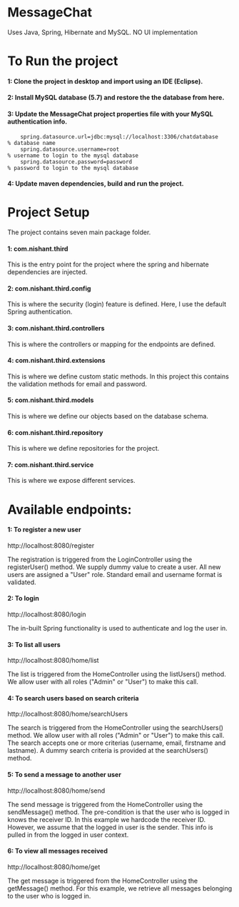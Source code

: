 # MessageChat
Uses Java, Spring, Hibernate and MySQL. NO UI implementation

# To Run the project
#### 1: Clone the project in desktop and import using an IDE (Eclipse).
#### 2: Install MySQL database (5.7) and restore the the database from here.
#### 3: Update the MessageChat project properties file with your MySQL authentication info.
        spring.datasource.url=jdbc:mysql://localhost:3306/chatdatabase    % database name
        spring.datasource.username=root                                   % username to login to the mysql database
        spring.datasource.password=password                               % password to login to the mysql database
#### 4: Update maven dependencies, build and run the project.

# Project Setup
The project contains seven main package folder.
#### 1: com.nishant.third 
This is the entry point for the project where the spring and hibernate dependencies are injected.

#### 2: com.nishant.third.config
This is where the security (login) feature is defined. Here, I use the default Spring authentication.

#### 3: com.nishant.third.controllers
This is where the controllers or mapping for the endpoints are defined.

#### 4: com.nishant.third.extensions
This is where we define custom static methods. In this project this contains the validation methods for email and password.

#### 5: com.nishant.third.models
This is where we define our objects based on the database schema. 

#### 6: com.nishant.third.repository
This is where we define repositories for the project.

#### 7: com.nishant.third.service
This is where we expose different services.


# Available endpoints:
#### 1: To register a new user
http://localhost:8080/register

The registration is triggered from the LoginController using the registerUser() method. We supply dummy value to create a user. 
All new users are assigned a "User" role. Standard email and username format is validated. 

#### 2: To login
http://localhost:8080/login

The in-built Spring functionality is used to authenticate and log the user in. 

#### 3: To list all users
http://localhost:8080/home/list

The list is triggered from the HomeController using the listUsers() method. We allow user with all roles ("Admin" or "User") to make this call.

#### 4: To search users based on search criteria
http://localhost:8080/home/searchUsers

The search is triggered from the HomeController using the searchUsers() method. We allow user with all roles ("Admin" or "User") to make this call.
The search accepts one or more criterias (username, email, firstname and lastname).
A dummy search criteria is provided at the searchUsers() method.

#### 5: To send a message to another user
http://localhost:8080/home/send

The send message is triggered from the HomeController using the sendMessage() method. The pre-condition is that the user who is logged in knows the receiver ID.
In this example we hardcode the receiver ID. However, we assume that the logged in user is the sender. This info is pulled in from the logged in user context.

#### 6: To view all messages received
http://localhost:8080/home/get

The get message is triggered from the HomeController using the getMessage() method. For this example, we retrieve all messages belonging to the user who is logged in.



